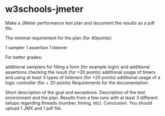 # w3schools-jmeter

Make a JMeter performance test plan and document the results as a pdf file.

The minimal requirement for the plan (for 40points):

1 sampler
1 assertion
1 listener

For better grades:

additional samplers for filling a form (for example login) and additional assertions checking the result (for +20  points)
additional usage of timers and using at least 3 types of listeners (for +20 points)
additional usage of a logic controller (for + 20 points)
Requirements for the documentation:

Short description of the goal and exceptions.
Description of the test environment and the plan.
Results from a few runs with at least 3 different setups regarding threads (number, timing, etc).
Conclusion.
You should upload 1 JMX and 1 pdf file.
